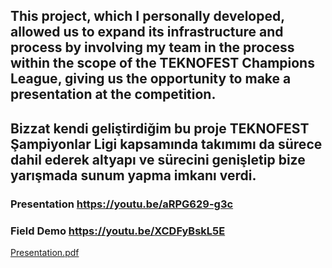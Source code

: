 ## This project, which I personally developed, allowed us to expand its infrastructure and process by involving my team in the process within the scope of the TEKNOFEST Champions League, giving us the opportunity to make a presentation at the competition.

## Bizzat kendi geliştirdiğim bu proje TEKNOFEST Şampiyonlar Ligi kapsamında takımımı da sürece dahil ederek altyapı ve sürecini genişletip bize yarışmada sunum yapma imkanı verdi.

### Presentation https://youtu.be/aRPG629-g3c
### Field Demo   https://youtu.be/XCDFyBskL5E
[Presentation.pdf](https://github.com/user-attachments/files/17306574/equ.pdf)
